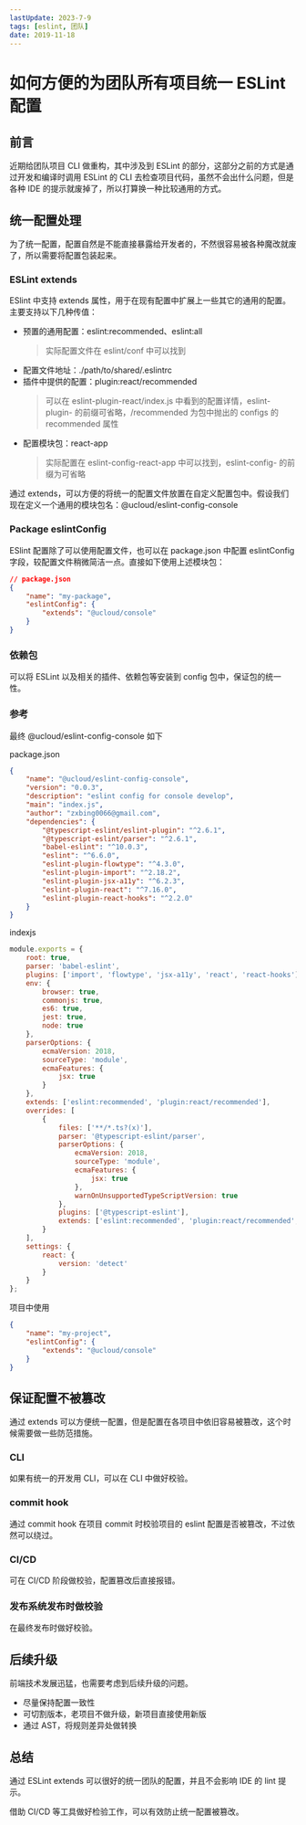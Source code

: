```yaml
---
lastUpdate: 2023-7-9
tags: [eslint, 团队]
date: 2019-11-18
---
```


# 如何方便的为团队所有项目统一 ESLint 配置

## 前言

近期给团队项目 CLI 做重构，其中涉及到 ESLint 的部分，这部分之前的方式是通过开发和编译时调用 ESLint 的 CLI 去检查项目代码，虽然不会出什么问题，但是各种 IDE 的提示就废掉了，所以打算换一种比较通用的方式。

## 统一配置处理

为了统一配置，配置自然是不能直接暴露给开发者的，不然很容易被各种魔改就废了，所以需要将配置包装起来。

### ESLint extends

ESlint 中支持 extends 属性，用于在现有配置中扩展上一些其它的通用的配置。主要支持以下几种传值：

-   预置的通用配置：eslint:recommended、eslint:all
    > 实际配置文件在 eslint/conf 中可以找到
-   配置文件地址：./path/to/shared/.eslintrc
-   插件中提供的配置：plugin:react/recommended
    > 可以在 eslint-plugin-react/index.js 中看到的配置详情，eslint-plugin- 的前缀可省略，/recommended 为包中抛出的 configs 的 recommended 属性
-   配置模块包：react-app
    > 实际配置在 eslint-config-react-app 中可以找到，eslint-config- 的前缀为可省略

通过 extends，可以方便的将统一的配置文件放置在自定义配置包中。假设我们现在定义一个通用的模块包名：@ucloud/eslint-config-console

### Package eslintConfig

ESlint 配置除了可以使用配置文件，也可以在 package.json 中配置 eslintConfig 字段，较配置文件稍微简洁一点。直接如下使用上述模块包：

```json
// package.json
{
    "name": "my-package",
    "eslintConfig": {
        "extends": "@ucloud/console"
    }
}
```

### 依赖包

可以将 ESLint 以及相关的插件、依赖包等安装到 config 包中，保证包的统一性。

### 参考

最终 @ucloud/eslint-config-console 如下

package.json

```json
{
    "name": "@ucloud/eslint-config-console",
    "version": "0.0.3",
    "description": "eslint config for console develop",
    "main": "index.js",
    "author": "zxbing0066@gmail.com",
    "dependencies": {
        "@typescript-eslint/eslint-plugin": "^2.6.1",
        "@typescript-eslint/parser": "^2.6.1",
        "babel-eslint": "^10.0.3",
        "eslint": "^6.6.0",
        "eslint-plugin-flowtype": "^4.3.0",
        "eslint-plugin-import": "^2.18.2",
        "eslint-plugin-jsx-a11y": "^6.2.3",
        "eslint-plugin-react": "^7.16.0",
        "eslint-plugin-react-hooks": "^2.2.0"
    }
}
```

indexjs

```javascript
module.exports = {
    root: true,
    parser: 'babel-eslint',
    plugins: ['import', 'flowtype', 'jsx-a11y', 'react', 'react-hooks'],
    env: {
        browser: true,
        commonjs: true,
        es6: true,
        jest: true,
        node: true
    },
    parserOptions: {
        ecmaVersion: 2018,
        sourceType: 'module',
        ecmaFeatures: {
            jsx: true
        }
    },
    extends: ['eslint:recommended', 'plugin:react/recommended'],
    overrides: [
        {
            files: ['**/*.ts?(x)'],
            parser: '@typescript-eslint/parser',
            parserOptions: {
                ecmaVersion: 2018,
                sourceType: 'module',
                ecmaFeatures: {
                    jsx: true
                },
                warnOnUnsupportedTypeScriptVersion: true
            },
            plugins: ['@typescript-eslint'],
            extends: ['eslint:recommended', 'plugin:react/recommended', 'plugin:@typescript-eslint/recommended']
        }
    ],
    settings: {
        react: {
            version: 'detect'
        }
    }
};
```

项目中使用

```json
{
    "name": "my-project",
    "eslintConfig": {
        "extends": "@ucloud/console"
    }
}
```

## 保证配置不被篡改

通过 extends 可以方便统一配置，但是配置在各项目中依旧容易被篡改，这个时候需要做一些防范措施。

### CLI

如果有统一的开发用 CLI，可以在 CLI 中做好校验。

### commit hook

通过 commit hook 在项目 commit 时校验项目的 eslint 配置是否被篡改，不过依然可以绕过。

### CI/CD

可在 CI/CD 阶段做校验，配置篡改后直接报错。

### 发布系统发布时做校验

在最终发布时做好校验。

## 后续升级

前端技术发展迅猛，也需要考虑到后续升级的问题。

-   尽量保持配置一致性
-   可切割版本，老项目不做升级，新项目直接使用新版
-   通过 AST，将规则差异处做转换

## 总结

通过 ESLint extends 可以很好的统一团队的配置，并且不会影响 IDE 的 lint 提示。

借助 CI/CD 等工具做好检验工作，可以有效防止统一配置被篡改。

